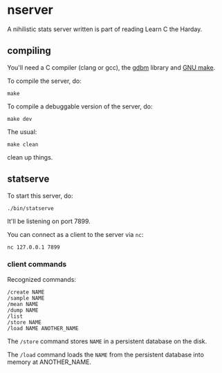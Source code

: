 # nserver

A nihilistic stats server written is part of reading Learn C the
Harday.


## compiling

You'll need a C compiler (clang or gcc), the [gdbm][1] library and
[GNU make][2].

[1]: https://www.gnu.org.ua/software/gdbm
[2]: https://www.gnu.org/software/make

To compile the server, do:

```
make
```

To compile a debuggable version of the server, do:

```
make dev
```

The usual:

```
make clean
```

clean up things.


## statserve

To start this server, do:

```
./bin/statserve
```

It'll be listening on port 7899.

You can connect as a client to the server via `nc`:

```
nc 127.0.0.1 7899
```


### client commands

Recognized commands:


```
/create NAME
/sample NAME
/mean NAME
/dump NAME
/list
/store NAME
/load NAME ANOTHER_NAME
```

The `/store` command stores `NAME` in a persistent database on the disk.

The `/load` command loads the `NAME` from the persistent database into
memory at ANOTHER_NAME.
